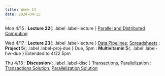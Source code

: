 ```yaml
---
title: Week 14
date: 2024-04-15
---
```



Mon 4/15
: **Lecture 22**{: .label .label-lecture } [Parallel and Distributed Computing](https://docs.google.com/presentation/d/1NDVeY5XQ03c9wIr1-K9BwhWtV4oGQy4FsjI2b1cDmo4/edit?usp=sharing)

Wed 4/17
: **Lecture 23**{: .label .label-lecture } [Data Pipelines](https://docs.google.com/presentation/d/16V5HD4UkiB4boJEIwL9s2ZeonCUUjD04zXkOVTUBG88/edit?usp=sharing); [Spreadsheets](https://docs.google.com/presentation/d/1PCKoiNtSzqsdyihRZ5GsvrTx3y648HUPaQ919MLrnH0/edit?usp=sharing)
: **Project 5**{: .label .label-proj-due } Due, 5pm
: **Multivitamin 5**{: .label .label-hw-due } Extended to 4/22 5pm

Thu 4/18
: **Discussion**{: .label .label-disc } [Transactions](https://drive.google.com/file/d/1oN767zFu6KUBSPs9jfnh13_rcQ4nbf5m/view?usp=drive_link), [Parallelization](https://drive.google.com/file/d/1shOjnjNiJik_qe1LZM4--7sNuTZG_8gS/view?usp=sharing)
  : [Transactions Solution](https://drive.google.com/file/d/16c1IizmBfHmn1-ult9Glr-veizD64bc2/view?usp=sharing), [Parallelization Solution](https://drive.google.com/file/d/1m87WQzw-QGCOyTCsEY2gL9v7oAGRfJcH/view?usp=drive_link)

